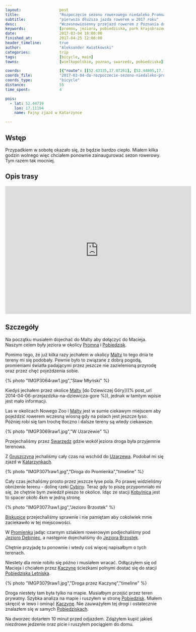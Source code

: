 ```yaml
---
layout:                 post
title:                  "Rozpoczęcie sezonu rowerowego niedaleko Promna i małych jeziorek"
subtitle:               "pierwsza dłuższa jazda rowerem w 2017 roku"
desc:                   "Wczesnowiosenny przejazd rowerem z Poznania do Parku Krajobrazowego Promno"
keywords:               [promno, jeziora, pobiedziska, park krajobrazowy]
date:                   2017-03-04 18:00:00
finished_at:            2017-04-25 12:00:00
header_timeline:        true
author:                 "Aleksander Kwiatkowski"
categories:             trip
tags:                   [bicycle, main]
towns:                  [wielkopolskie, poznan, swarzedz, pobiedziska]

coords:                 [{"route": [[52.43135,17.07261], [52.44805,17.11476], [52.45019,17.12454], [52.45296,17.12394], [52.45788,17.15939], [52.46185,17.16711], [52.46002,17.18393], [52.46107,17.20410], [52.46661,17.22994], [52.46211,17.24985], [52.45364,17.26350], [52.45118,17.25981], [52.45050,17.25449], [52.45411,17.25217], [52.46536,17.27037], [52.47111,17.28556], [52.47723,17.28762]], "type": "bicycle"}]
coords_file:            "2017-03-04-do-rozpoczecie-sezonu-niedaleko-promna.json"
coords_type:            "bicycle"
distance:               55
time_spent:             4

pois:
  - lat: 52.44719
    lon: 17.11194
    name: Fajny zjazd w Katarzynce

---
```


[wiki-jezioro-debiniec]: https://pl.wikipedia.org/wiki/Rezerwat_przyrody_Jezioro_D%C4%99biniec
[wiki-jezioro-brzostek]: https://pl.wikipedia.org/wiki/Brzostek_(jezioro)
[wiki-promno]: https://pl.wikipedia.org/wiki/Promno_(wie%C5%9B_w_wojew%C3%B3dztwie_wielkopolskim)
[wiki-pobiedziska]: https://pl.wikipedia.org/wiki/Pobiedziska
[wiki-malta]: https://pl.wikipedia.org/wiki/Jezioro_Malta%C5%84skie
[wiki-swarzedz]: https://pl.wikipedia.org/wiki/Swarz%C4%99dz
[wiki-gruszczyn]: https://pl.wikipedia.org/wiki/Gruszczyn_(wojew%C3%B3dztwo_wielkopolskie)
[wiki-uzarzewo]: https://pl.wikipedia.org/wiki/Uzarzewo
[wiki-katarzynki]: https://pl.wikipedia.org/wiki/Katarzynki_(wojew%C3%B3dztwo_wielkopolskie)
[wiki-cybina]: https://pl.wikipedia.org/wiki/Cybina
[wiki-pkp-kobylnica]: https://pl.wikipedia.org/wiki/Kobylnica_(stacja_kolejowa)
[wiki-biskupice]: https://pl.wikipedia.org/wiki/Biskupice_(powiat_pozna%C5%84ski)
[wiki-promienko]: https://pl.wikipedia.org/wiki/Promienko
[wiki-kaczyna]: https://pl.wikipedia.org/wiki/Kaczyna_(wojew%C3%B3dztwo_wielkopolskie)
[wiki-pobiedziska-letniska]: https://pl.wikipedia.org/wiki/Pobiedziska_Letnisko

Wstęp
-----

Przypadkiem w sobotę okazało się, że będzie bardzo ciepło. Miałem kilka
godzin wolnego więc chciałem ponownie zainaugurować sezon rowerowy. Tym razem
tak mocniej.

Opis trasy
----------

<iframe height='405' width='590' frameborder='0' allowtransparency='true' scrolling='no' src='https://www.strava.com/activities/887321219/embed/fab84f0ee36d0ae409cf327a80a57092055cfb7d'></iframe>

Szczegóły
---------

Na początku musiałem dojechać do Malty aby dołączyć do Macieja. Naszym celem były
jeziora w okolicy [Promna][wiki-promno] i [Pobiedzisk][wiki-pobiedziska].

Pomimo tego, że już kilka razy jechałem w okolicy [Malty][wiki-malta] to
tego dnia te tereny mi się podobały. Pewnie było to związane z dobrą pogodą,
promieniami światła padającymi przez jeszcze nie zazielenioną przyrodę oraz
przez chęć pojeżdzenia sobie.

{% photo "IMGP3064raw1.jpg","Staw Młyński" %}

Kiedyś jechałem przez okolice [Malty][wiki-malta]
[do Dziewiczej Góry]({% post_url 2014-04-06-przejazdzka-na-dziewicza-gore %}),
jednak w tamtym wpisie jest mało informacji.

Las w okolicach Nowego Zoo i [Malty][wiki-malta] jest w sumie ciekawym miejscem aby
pojeździć rowerem wczesną wiosną gdy na polach jest jeszcze łyso.
Później robi się tam trochę tłoczno i dalsze tereny są wtedy ciekawsze.

{% photo "IMGP3069raw1.jpg","W Uzarzewie" %}

Przejechaliśmy przez [Swarzędz][wiki-swarzedz] gdzie wokół jeziora droga była
przyjemnie terenowa.

Z [Gruszczyna][wiki-gruszczyn] jechaliśmy cały czas na wschód do [Uzarzewa][wiki-uzarzewo].
Podobał mi się zjazd w [Katarzynkach][wiki-katarzynki].

{% photo "IMGP3071raw1.jpg","Droga do Promienka","timeline" %}

Cały czas jechaliśmy prosto przez jeszcze łyse pola. Po prawej widzieliśmy obniżenie
terenu - dolinę rzeki [Cybiny][wiki-cybina]. Teraz gdy to piszę przypomniało mi się,
że chętnie bym zwiedził pieszo te okolice. Idąc ze stacji
[Kobylnica][wiki-pkp-kobylnica] jest to spacer około 4km w jedną stronę.

{% photo "IMGP3077raw1.jpg","Jezioro Brzostek" %}

[Biskupice][wiki-biskupice] przejechaliśmy sprawnie i nie pamiętam aby
cokolwiek mnie zaciekawiło w tej miejscowości.

W [Promienku][wiki-promienko] jadąc czarnym szlakiem rowerowym podjechaliśmy
pod [Jezioro Dębiniec][wiki-jezioro-debiniec], a następnie dojechaliśmy do
[Jeziora Brzostek][wiki-jezioro-brzostek].

Chętnie przyjadę tu ponownie i wtedy coś więcej napisałbym o tych terenach.

Niestety dla mnie robiło się późno
i musiałem wracać. Odłączyłem się od Macieja i chciałem przez [Kaczynę][wiki-kaczyna]
ścieżkami polnymi dostać się do stacji
[Pobiedziska Letniska][wiki-pobiedziska-letniska].

{% photo "IMGP3079raw1.jpg","Droga przez Kaczynę","timeline" %}

Droga niestety tam była tylko na mapie. Musiałbym przejść przez teren prywatny.
Szybka analiza na mapie i ruszyłem w stronę [Pobiedzisk][wiki-pobiedziska].
Miałem skręcić w lewo i ominąć [Kaczynę][wiki-kaczyna]. Nie zauważyłem tej drogi
i ostatecznie znalazłem się w samych [Pobiedziskach][wiki-pobiedziska].

Na dworzec dotarłem 10 minut przed odjazdem. Zdążyłem kupić jakieś niezdrowe
jedzenie oraz picie i ruszyłem pociągiem do domu.

